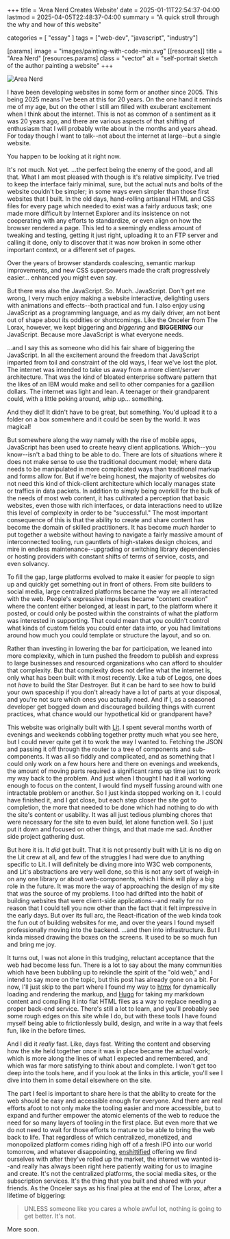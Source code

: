+++
title = 'Area Nerd Creates Website'
date = 2025-01-11T22:54:37-04:00
lastmod = 2025-04-05T22:48:37-04:00
summary = "A quick stroll through the why and how of this website"

categories = [ "essay" ]
tags = ["web-dev", "javascript", "industry"]

[params]
  image = "images/painting-with-code-min.svg"
[[resources]]
  title = "Area Nerd"
  [resources.params]
    class = "vector"
    alt = "self-portrait sketch of the author painting a website"
+++

![Area Nerd](images/painting-with-code-min.svg)

I have been developing websites in some form or another since 2005. This being 2025 means I've been at this for 20 years. On the one hand it reminds me of my age, but on the other I still am filled with exuberant excitement when I think about the internet. This is not as common of a sentiment as it was 20 years ago, and there are various aspects of that shifting of enthusiasm that I will probably write about in the months and years ahead. For today though I want to talk--not about the internet at large--but a single website.

You happen to be looking at it right now.

It's not much. Not yet. ...the perfect being the enemy of the good, and all that. What I am most pleased with though is it's relative simplicity. I've tried to keep the interface fairly minimal, sure, but the actual nuts and bolts of the website couldn't be simpler; in some ways even simpler than those first websites that I built. In the old days, hand-rolling artisanal HTML and CSS files for every page which needed to exist was a fairly arduous task; one made more difficult by Internet Explorer and its insistence on not cooperating with any efforts to standardize, or even align on how the browser rendered a page. This led to a seemingly endless amount of tweaking and testing, getting it just right, uploading it to an FTP server and calling it done, only to discover that it was now broken in some other important context, or a different set of pages.

Over the years of browser standards coalescing, semantic markup improvements, and new CSS superpowers made the craft progressively easier... enhanced you might even say.

But there was also the JavaScript. So. Much. JavaScript. Don't get me wrong, I very much enjoy making a website interactive, delighting users with animations and effects--both practical and fun. I also enjoy using JavaScript as a programming language, and as my daily driver, am not bent out of shape about its oddities or shortcomings. Like the Onceler from The Lorax, however, we kept biggering and _biggering_ and **BIGGERING** our JavaScript. Because more JavaScript is what everyone needs.

...and I say this as someone who did his fair share of biggering the JavaScript. In all the excitement around the freedom that JavaScript imparted from toil and constraint of the old ways, I fear we've lost the plot. The internet was intended to take us away from a more client/server architecture. That was the kind of bloated enterprise software pattern that the likes of an IBM would make and sell to other companies for a gazillion dollars. The internet was light and lean. A teenager or their grandparent could, with a little poking around, whip up... something.

And they did! It didn't have to be great, but something. You'd upload it to a folder on a box somewhere and it could be seen by the world. It was magical!

But somewhere along the way namely with the rise of mobile apps, JavaScript has been used to create heavy client applications. Which--you know--isn't a bad thing to be able to do. There are lots of situations where it does not make sense to use the traditional document model; where data needs to be manipulated in more complicated ways than traditional markup and forms allow for. But if we're being honest, the majority of websites do not need this kind of thick-client architecture which locally manages state or traffics in data packets. In addition to simply being overkill for the bulk of the needs of most web content, it has cultivated a perception that basic websites, even those with rich interfaces, or data interactions need to utilize this level of complexity in order to be "successful." The most important consequence of this is that the ability to create and share content has become the domain of skilled practitioners. It has become _much_ harder to put together a website without having to navigate a fairly massive amount of interconnected tooling, run gauntlets of high-stakes design choices, and mire in endless maintenance--upgrading or switching library dependencies or hosting providers with constant shifts of terms of service, costs, and even solvancy.

To fill the gap, large platforms evolved to make it easier for people to sign up and quickly get something out in front of others. From site builders to social media, large centralized platforms became the way we all interacted with the web. People's expressive impulses became "content creation" where the content either belonged, at least in part, to the platform where it posted, or could only be posted within the constraints of what the platform was interested in supporting. That could mean that you couldn't control what kinds of custom fields you could enter data into, or you had limitations around how much you could template or structure the layout, and so on.

Rather than investing in lowering the bar for participation, we leaned into more complexity, which in turn pushed the freedom to publish and express to large businesses and resourced organizations who can afford to shoulder that complexity. But that complexity does not define what the internet is, only what has been built with it most recently. Like a tub of Legos, one does not _have_ to build the Star Destroyer. But it can be hard to see how to build your own spaceship if you don't already have a lot of parts at your disposal, and you're not sure which ones you actually need. And if I, as a seasoned developer get bogged down and discouraged building things with current practices, what chance would our hypothetical kid or grandparent have?

This website was originally built with [Lit](https://lit.dev/). I spent several months worth of evenings and weekends cobbling together pretty much what you see here, but I could never quite get it to work the way I wanted to. Fetching the JSON and passing it off through the router to a tree of components and sub-components. It was all so fiddly and complicated, and as something that I could only work on a few hours here and there on evenings and weekends, the amount of moving parts required a significant ramp up time just to work my way back to the problem. And just when I thought I had it all working enough to focus on the content, I would find myself fussing around with one intractable problem or another. So I just kinda stopped working on it. I could have finished it, and I got close, but each step closer the site got to completion, the more that needed to be done which had nothing to do with the site's content or usability. It was all just tedious plumbing chores that were necessary for the site to even build, let alone function well. So I just put it down and focused on other things, and that made me sad. Another side project gathering dust.

But here it is. It _did_ get built. That it is not presently built with Lit is no dig on the Lit crew at all, and few of the struggles I had were due to anything specific to Lit. I will definitely be diving more into W3C web components, and Lit's abstractions are very well done, so this is not any sort of weigh-in on any one library or about web-components, which I think will play a big role in the future. It was more the way of approaching the design of my site that was the source of my problems. I too had drifted into the habit of building websites that were client-side applications--and really for no reason that I could tell you now other than the fact that it felt impressive in the early days. But over its full arc, the React-ification of the web kinda took the fun out of building websites for me, and over the years I found myself professionally moving into the backend. ...and then into infrastructure. But I kinda missed drawing the boxes on the screens. It used to be so much fun and bring me joy.

It turns out, I was not alone in this trudging, reluctant acceptance that the web had become less fun. There is a lot to say about the many communities which have been bubbling up to rekindle the spirit of the "old web," and I intend to say more on the topic, but this post has already gone on a bit. For now, I'll just skip to the part where I found my way to [htmx](/cv/tool/htmx) for dynamically loading and rendering the markup, and [Hugo](/cv/tool/hugo) for taking my markdown content and compiling it into flat HTML files as a way to replace needing a proper back-end service. There's still a lot to learn, and you'll probably see some rough edges on this site while I do, but with these tools I have found myself being able to frictionlessly build, design, and write in a way that feels fun, like in the before times.

And I did it _really_ fast. Like, days fast. Writing the content and observing how the site held together once it was in place became the actual work; which is more along the lines of what I expected and remembered, and which was far more satisfying to think about and complete. I won't get too deep into the tools here, and if you look at the links in this article, you'll see I dive into them in some detail elsewhere on the site.

The part I feel is important to share here is that the ability to create for the web should be easy and accessible enough for everyone. And there are real efforts afoot to not only make the tooling easier and more accessible, but to expand and further empower the atomic elements of the web to reduce the need for so many layers of tooling in the first place. But even more that we do not need to wait for those efforts to mature to be able to bring the web back to life. That regardless of which centralized, monetized, and monopolized platform comes riding high off of a fresh IPO into our world tomorrow, and whatever disappointing, [enshittified](https://www.dictionary.com/browse/enshittification) offering we find ourselves with after they've rolled up the market, the internet we wanted is--and really has always been right here patiently waiting for us to imagine and create. It's not the centralized platforms, the social media sites, or the subscription services. It's the thing that you built and shared with your friends. As the Onceler says as his final plea at the end of The Lorax, after a lifetime of biggering:

> UNLESS someone like you cares a whole awful lot, nothing is going to get better. It's not.

More soon.
